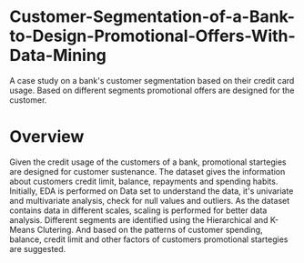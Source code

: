 # Customer-Segmentation-of-a-Bank-to-Design-Promotional-Offers-With-Data-Mining
A case study on a bank's customer segmentation based on their credit card usage. Based on different segments promotional offers are designed for the customer. 

# Overview
Given the credit usage of the customers of a bank, promotional startegies are designed for customer sustenance. The dataset gives the information about customers credit limit, balance, repayments and spending habits. Initially, EDA is performed on Data set to understand the data, it's univariate and multivariate analysis, check for null values and outliers. As the dataset contains data in different scales, scaling is performed for better data analysis. Different segments are identified using the Hierarchical and K-Means Clutering. And based on the patterns of customer spending, balance, credit limit and other factors of customers promotional startegies are suggested. 
